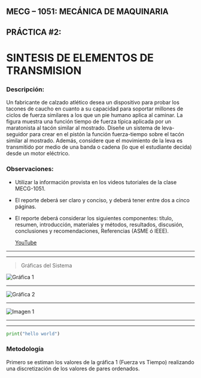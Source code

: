 <!-- Encabezado -->
## MECG – 1051: MECÁNICA DE MAQUINARIA
## PRÁCTICA #2:
# SINTESIS DE ELEMENTOS DE TRANSMISION

### **Descripción**:
Un fabricante de calzado atlético desea un dispositivo para probar los tacones de caucho en cuanto a su capacidad para soportar millones de ciclos de fuerza similares a los que un pie humano aplica al caminar. La figura muestra una función tiempo de fuerza típica aplicada por un maratonista al tacón similar al mostrado. Diseñe un sistema de leva-seguidor para crear en el pistón la función fuerza-tiempo sobre el tacón similar al mostrado. Además, considere que el movimiento de la leva es transmitido por medio de una banda o cadena (lo que el estudiante decida) desde un motor eléctrico.

### **Observaciones:**
* Utilizar la información provista en los videos tutoriales de la clase MECG-1051.
* El reporte deberá ser claro y conciso, y deberá tener entre dos a cinco páginas.
* El reporte deberá considerar los siguientes componentes: título, resumen, introducción, materiales y métodos, resultados, discusión, conclusiones y recomendaciones, Referencias (ASME ó IEEE).

    [YouTube](https://www.youtube.com "YouTube")

---
___

>Gráficas del Sistema

![](Fuerza_humana_al_caminar.png "Gráfica 1")
___
![](Presion_volumen.png "Gráfica 2")
___
![](Mecanismo.png "Imagen 1")
___
___

```python
print("hello world")

```
### Metodología

Primero se estiman los valores de la gráfica 1 (Fuerza vs Tiempo) realizando una discretización de los valores de pares ordenados.

